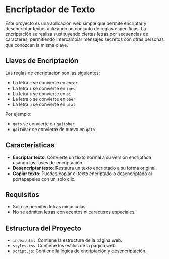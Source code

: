 # Encriptador de Texto

Este proyecto es una aplicación web simple que permite encriptar y desencriptar textos utilizando un conjunto de reglas específicas. La encriptación se realiza sustituyendo ciertas letras por secuencias de caracteres, permitiendo intercambiar mensajes secretos con otras personas que conozcan la misma clave.

## Llaves de Encriptación

Las reglas de encriptación son las siguientes:

- La letra `e` se convierte en `enter`
- La letra `i` se convierte en `imes`
- La letra `a` se convierte en `ai`
- La letra `o` se convierte en `ober`
- La letra `u` se convierte en `ufat`

Por ejemplo:

- `gato` se convierte en `gaitober`
- `gaitober` se convierte de nuevo en `gato`

## Características

- **Encriptar texto**: Convierte un texto normal a su versión encriptada usando las llaves de encriptación.
- **Desencriptar texto**: Restaura un texto encriptado a su forma original.
- **Copiar texto**: Puedes copiar el texto encriptado o desencriptado al portapapeles con un solo clic.

## Requisitos

- Solo se permiten letras minúsculas.
- No se admiten letras con acentos ni caracteres especiales.


## Estructura del Proyecto

- `index.html`: Contiene la estructura de la página web.
- `styles.css`: Contiene los estilos de la página web.
- `script.js`: Contiene la lógica de encriptación y desencriptación.
